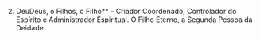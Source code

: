 ﻿2. DeuDeus, o Filhos, o Filho** – Criador Coordenado, Controlador do Espírito e Administrador Espiritual. O Filho Eterno, a Segunda Pessoa da Deidade.